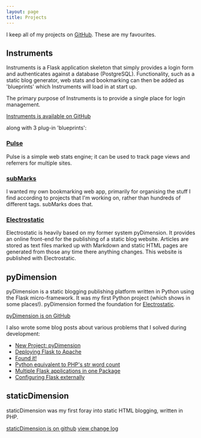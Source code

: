 ```yaml
---
layout: page
title: Projects
---
```


I keep all of my projects on [GitHub](https://github.com/MalphasWats). These are my favourites.

## Instruments
Instruments is a Flask application skeleton that simply provides a login form and authenticates against a database (PostgreSQL). Functionality, such as a static blog generator, web stats and bookmarking can then be added as 'blueprints' which Instruments will load in at start up.

The primary purpose of Instruments is to provide a single place for login management.

[Instruments is available on GitHub](https://github.com/MalphasWats/instruments)

along with 3 plug-in 'blueprints':

### [Pulse](https://github.com/MalphasWats/pulse)

Pulse is a simple web stats engine; it can be used to track page views and referrers for multiple sites.

### [subMarks](https://github.com/MalphasWats/subMarks)

I wanted my own bookmarking web app, primarily for organising the stuff I find according to projects that I'm working on, rather than hundreds of different tags. subMarks does that.

### [Electrostatic](https://github.com/MalphasWats/electrostatic)

Electrostatic is heavily based on my former system pyDimension. It provides an online front-end for the publishing of a static blog website. Articles are stored as text files marked up with Markdown and static HTML pages are generated from those any time there anything changes. This website is published with Electrostatic.


## pyDimension

pyDimension is a static blogging publishing platform written in Python using the Flask micro-framework. It was my first Python project (which shows in some places!). pyDimension formed the foundation for [Electrostatic](https://github.com/MalphasWats/electrostatic).

[pyDimension is on GitHub](https://github.com/MalphasWats/pyDimension)

I also wrote some blog posts about various problems that I solved during development:

-  [New Project: pyDimension](/2012/04/20/New_Project_pyDimension.html)
-  [Deploying Flask to Apache](/2012/04/24/Deploying_Flask_to_Apache.html)
-  [Found it!](/2012/04/26/Found_it.html)
-  [Python equivalent to PHP's str word count](/2012/05/08/Heres_a_fun_one.html)
-  [Multiple Flask applications in one Package](/2012/05/14/Multiple_Flask_applications_in_one_package.html)
-  [Configuring Flask externally](/2012/05/22/Configuring_Flask_Externally.html)


## staticDimension

staticDimension was my first foray into static HTML blogging, written in PHP.

[staticDimension is on github](https://github.com/MalphasWats/staticDimension) [view change log](/2011/04/15/staticDimension_changelog.html#1.4)